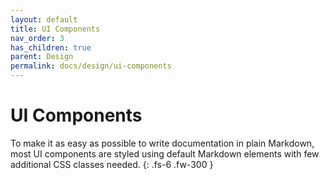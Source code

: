 ```yaml
---
layout: default
title: UI Components
nav_order: 3
has_children: true
parent: Design
permalink: docs/design/ui-components
---
```


# UI Components

To make it as easy as possible to write documentation in plain Markdown, most UI components are styled using default Markdown elements with few additional CSS classes needed.
{: .fs-6 .fw-300 }

